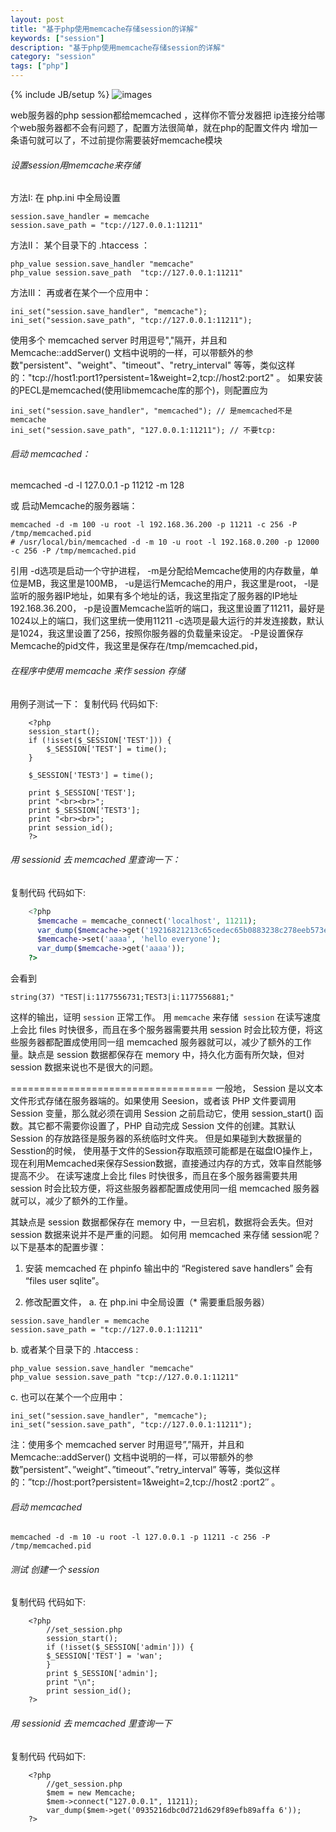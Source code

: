 ```yaml
---
layout: post
title: "基于php使用memcache存储session的详解"
keywords: ["session"]
description: "基于php使用memcache存储session的详解"
category: "session"
tags: ["php"]
---
```

{% include JB/setup %}
![images](https://img.alicdn.com/imgextra/i3/1819728314/TB2.DCJeVXXXXavXXXXXXXXXXXX_!!1819728314.jpg)

web服务器的php session都给memcached ，这样你不管分发器把 ip连接分给哪个web服务器都不会有问题了，配置方法很简单，就在php的配置文件内
增加一条语句就可以了，不过前提你需要装好memcache模块

###### 设置session用memcache来存储
方法I: 在 php.ini 中全局设置
```
session.save_handler = memcache
session.save_path = "tcp://127.0.0.1:11211"
```

方法II： 某个目录下的 .htaccess ：
```
php_value session.save_handler "memcache"
php_value session.save_path  "tcp://127.0.0.1:11211"
```

方法III： 再或者在某个一个应用中：
```
ini_set("session.save_handler", "memcache");
ini_set("session.save_path", "tcp://127.0.0.1:11211");
```

使用多个 memcached server 时用逗号","隔开，并且和 Memcache::addServer() 文档中说明的一样，可以带额外的参数"persistent"、"weight"、"timeout"、"retry_interval" 等等，类似这样的："tcp://host1:port1?persistent=1&weight=2,tcp://host2:port2" 。
如果安装的PECL是memcached(使用libmemcache库的那个)，则配置应为
```
ini_set("session.save_handler", "memcached"); // 是memcached不是memcache
ini_set("session.save_path", "127.0.0.1:11211"); // 不要tcp:
```

###### 启动 memcached：
memcached -d -l 127.0.0.1 -p 11212 -m 128


或 启动Memcache的服务器端：

```
memcached -d -m 100 -u root -l 192.168.36.200 -p 11211 -c 256 -P /tmp/memcached.pid  
# /usr/local/bin/memcached -d -m 10 -u root -l 192.168.0.200 -p 12000 -c 256 -P /tmp/memcached.pid
```

引用
    -d选项是启动一个守护进程，
    -m是分配给Memcache使用的内存数量，单位是MB，我这里是100MB，
    -u是运行Memcache的用户，我这里是root，
    -l是监听的服务器IP地址，如果有多个地址的话，我这里指定了服务器的IP地址192.168.36.200，
    -p是设置Memcache监听的端口，我这里设置了11211，最好是1024以上的端口，我们这里统一使用11211
    -c选项是最大运行的并发连接数，默认是1024，我这里设置了256，按照你服务器的负载量来设定。
    -P是设置保存Memcache的pid文件，我这里是保存在/tmp/memcached.pid，
    
###### 在程序中使用 memcache 来作 session 存储
用例子测试一下：
复制代码 代码如下:
```
    <?php  
    session_start();  
    if (!isset($_SESSION['TEST'])) {  
        $_SESSION['TEST'] = time();  
    }  

    $_SESSION['TEST3'] = time();  

    print $_SESSION['TEST'];  
    print "<br><br>";  
    print $_SESSION['TEST3'];  
    print "<br><br>";  
    print session_id();  
    ?>  
```

###### 用 sessionid 去 memcached 里查询一下：
复制代码 代码如下:
```php
    <?php  
      $memcache = memcache_connect('localhost', 11211);  
      var_dump($memcache->get('19216821213c65cedec65b0883238c278eeb573e077'));  
      $memcache->set('aaaa', 'hello everyone');  
      var_dump($memcache->get('aaaa'));  
    ?> 
```

会看到
```
string(37) "TEST|i:1177556731;TEST3|i:1177556881;"
```
这样的输出，证明 `session` 正常工作。
用 `memcache` 来存储` session` 在读写速度上会比 files 时快很多，而且在多个服务器需要共用 session 时会比较方便，将这些服务器都配置成使用同一组 memcached 服务器就可以，减少了额外的工作量。缺点是 session 数据都保存在 memory 中，持久化方面有所欠缺，但对 session 数据来说也不是很大的问题。

===================================
一般地， Session 是以文本文件形式存储在服务器端的。如果使用 Seesion，或者该 PHP 文件要调用 Session 变量，那么就必须在调用 Session 之前启动它，使用 session_start() 函数。其它都不需要你设置了，PHP 自动完成 Session 文件的创建。其默认 Session 的存放路径是服务器的系统临时文件夹。 
但是如果碰到大数据量的Sesstion的时候， 使用基于文件的Session存取瓶颈可能都是在磁盘IO操作上，现在利用Memcached来保存Session数据，直接通过内存的方式，效率自然能够提高不少。 在读写速度上会比 files 时快很多，而且在多个服务器需要共用 session 时会比较方便，将这些服务器都配置成使用同一组 memcached 服务器就可以，减少了额外的工作量。

其缺点是 session 数据都保存在 memory 中，一旦宕机，数据将会丢失。但对 session 数据来说并不是严重的问题。
如何用 memcached 来存储 session呢？以下是基本的配置步骤：
1. 安装 memcached 
在 phpinfo 输出中的 “Registered save handlers” 会有 “files user sqlite”。

2. 修改配置文件，
a. 在 php.ini 中全局设置（* 需要重启服务器）
 ```      
session.save_handler = memcache
session.save_path = "tcp://127.0.0.1:11211"
```
b. 或者某个目录下的 .htaccess :
```
php_value session.save_handler "memcache"
php_value session.save_path "tcp://127.0.0.1:11211"
```
c. 也可以在某个一个应用中：
```
ini_set("session.save_handler", "memcache");
ini_set("session.save_path", "tcp://127.0.0.1:11211");
```
注：使用多个 memcached server 时用逗号”,”隔开，并且和 Memcache::addServer() 文档中说明的一样，可以带额外的参数”persistent”、”weight”、”timeout”、”retry_interval” 等等，类似这样的：”tcp://host:port?persistent=1&weight=2,tcp://host2 :port2″ 。

######  启动 memcached
```
memcached -d -m 10 -u root -l 127.0.0.1 -p 11211 -c 256 -P /tmp/memcached.pid
```
###### 测试 创建一个 session
复制代码 代码如下:
```
    <?php
        //set_session.php
        session_start();
        if (!isset($_SESSION['admin'])) {
        $_SESSION['TEST'] = 'wan';
        }
        print $_SESSION['admin'];
        print "\n";
        print session_id();
    ?>
```

###### 用 sessionid 去 memcached 里查询一下
复制代码 代码如下:
```
    <?php
        //get_session.php
        $mem = new Memcache;
        $mem->connect("127.0.0.1", 11211);
        var_dump($mem->get('0935216dbc0d721d629f89efb89affa 6'));
    ?>
```


